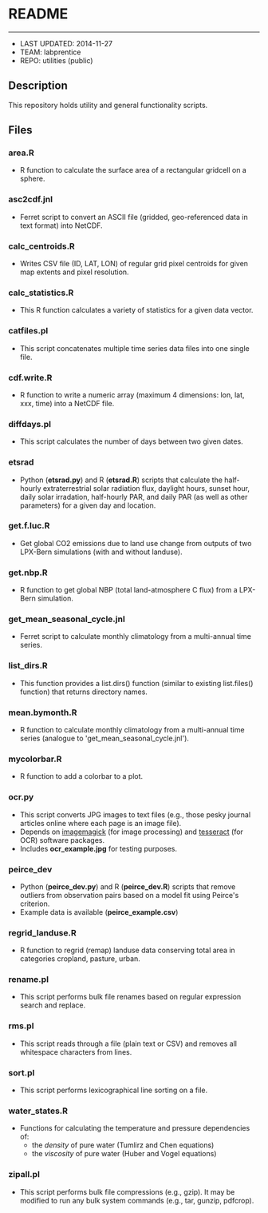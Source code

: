 # README
---------------
* LAST UPDATED: 2014-11-27
* TEAM: labprentice
* REPO: utilities (public)

## Description
This repository holds utility and general functionality scripts. 

## Files

### area.R
* R function to calculate the surface area of a rectangular gridcell on a sphere.

### asc2cdf.jnl
* Ferret script to convert an ASCII file (gridded, geo-referenced data in text format) into NetCDF.

### calc_centroids.R
* Writes CSV file (ID, LAT, LON) of regular grid pixel centroids for given map extents and pixel resolution.

### calc_statistics.R
* This R function calculates a variety of statistics for a given data vector.

### catfiles.pl
* This script concatenates multiple time series data files into one single file.

### cdf.write.R
* R function to write a numeric array (maximum 4 dimensions: lon, lat, xxx, time) into a NetCDF file.

### diffdays.pl
* This script calculates the number of days between two given dates.

### etsrad
* Python (__etsrad.py__) and R (__etsrad.R__) scripts that calculate the half-hourly extraterrestrial solar radiation flux, daylight hours, sunset hour, daily solar irradation, half-hourly PAR, and daily PAR (as well as other parameters) for a given day and location.

### get.f.luc.R
* Get global CO2 emissions due to land use change from outputs of two LPX-Bern simulations (with and without landuse).

### get.nbp.R
* R function to get global NBP (total land-atmosphere C flux) from a LPX-Bern simulation.

### get_mean_seasonal_cycle.jnl
* Ferret script to calculate monthly climatology from a multi-annual time series.

### list_dirs.R
* This function provides a list.dirs() function (similar to existing list.files() function) that returns directory names.

### mean.bymonth.R
* R function to calculate monthly climatology from a multi-annual time series (analogue to 'get_mean_seasonal_cycle.jnl').

### mycolorbar.R
* R function to add a colorbar to a plot.

### ocr.py
* This script converts JPG images to text files (e.g., those pesky journal articles online where each page is an image file).
* Depends on [imagemagick](http://www.imagemagick.org/) (for image processing) and [tesseract](https://code.google.com/p/tesseract-ocr/) (for OCR) software packages.
* Includes __ocr_example.jpg__ for testing purposes. 

### peirce_dev
* Python (__peirce_dev.py__) and R (__peirce_dev.R__) scripts that remove outliers from observation pairs based on a model fit using Peirce's criterion.
* Example data is available (__peirce_example.csv__)

### regrid_landuse.R
* R function to regrid (remap) landuse data conserving total area in categories cropland, pasture, urban.

### rename.pl
* This script performs bulk file renames based on regular expression search and replace.

### rms.pl
* This script reads through a file (plain text or CSV) and removes all whitespace characters from lines.

### sort.pl
* This script performs lexicographical line sorting on a file.

### water_states.R
* Functions for calculating the temperature and pressure dependencies of:
    * the *density* of pure water (Tumlirz and Chen equations)
    * the *viscosity* of pure water (Huber and Vogel equations)

### zipall.pl
* This script performs bulk file compressions (e.g., gzip). It may be modified to run any bulk system commands (e.g., tar, gunzip, pdfcrop).